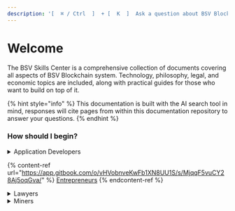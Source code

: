 ```yaml
---
description: '[  ⌘ / Ctrl  ]  + [  K  ]  Ask a question about BSV Blockchain'
---
```


# Welcome

The BSV Skills Center is a comprehensive collection of documents covering all aspects of BSV Blockchain system. Technology, philosophy, legal, and economic topics are included, along with practical guides for those who want to build on top of it.

{% hint style="info" %}
This documentation is built with the AI search tool in mind, responses will cite pages from within this documentation repository to answer your questions.
{% endhint %}

### How should I begin?



<details>

<summary>Application Developers</summary>

\
[quick-start.md](intro/quick-start.md "mention")

[mockchain.md](guides/local-blockchain-stack/mockchain.md "mention")

[EXAMPLE\_VERIFYING\_BEEF.md](guides/sdks/ts/examples/EXAMPLE_VERIFYING_BEEF.md "mention")

</details>

{% content-ref url="https://app.gitbook.com/o/vHVobnveKwFb1XN8UU1S/s/MjqqF5vuCY28Aj5oqGva/" %}
[Entrepreneurs](https://app.gitbook.com/o/vHVobnveKwFb1XN8UU1S/s/MjqqF5vuCY28Aj5oqGva/)
{% endcontent-ref %}

<details>

<summary>Lawyers</summary>

[broken-reference](broken-reference/ "mention")

[broken-reference](broken-reference/ "mention")

[digital-signatures.md](bsv-skills-center/bsv-protocol-documentation/privacy/digital-signatures.md "mention")

</details>

<details>

<summary>Miners</summary>

[sv-node](network-topology/nodes/sv-node/installation/sv-node/ "mention")

</details>
